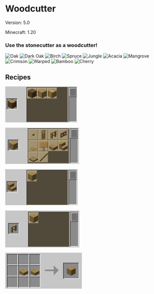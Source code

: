 # Woodcutter

Version: 5.0

Minecraft: 1.20


### **Use the stonecutter as a woodcutter!**
![Oak](https://download.topazdev.fr/projets/datapack/woodcutter/buche_chene-32.png)
![Dark Oak](https://download.topazdev.fr/projets/datapack/woodcutter/buche_chene_noir-32.png)
![Birch](https://download.topazdev.fr/projets/datapack/woodcutter/buche_bouleau-32.png)
![Spruce](https://download.topazdev.fr/projets/datapack/woodcutter/buche_sapin-32.png)
![Jungle](https://download.topazdev.fr/projets/datapack/woodcutter/buche_acajou-32.png)
![Acacia](https://download.topazdev.fr/projets/datapack/woodcutter/buche_acacia-32.png)
![Mangrove](https://download.topazdev.fr/projets/datapack/woodcutter/buche_mangrove-32.png)
![Crimson](https://download.topazdev.fr/projets/datapack/woodcutter/crimson_stem-32.png)
![Warped](https://download.topazdev.fr/projets/datapack/woodcutter/warped_stem-32.png)
![Bamboo](https://download.topazdev.fr/projets/datapack/woodcutter/block_bamboo-32.png)
![Cherry](https://download.topazdev.fr/projets/datapack/woodcutter/buche_cherry-32.png)

## Recipes

![Logs cutting](https://raw.githubusercontent.com/Azerxim/MC-Woodcutter/main/images/logs.jpg)

![Planks cutting](https://raw.githubusercontent.com/Azerxim/MC-Woodcutter/main/images/planks.jpg)

![Stairs to planks](https://raw.githubusercontent.com/Azerxim/MC-Woodcutter/main/images/stairs.jpg)

![Fences to planks](https://raw.githubusercontent.com/Azerxim/MC-Woodcutter/main/images/fences.jpg)

![Slabs to planks](https://raw.githubusercontent.com/Azerxim/MC-Woodcutter/main/images/slabs.jpg)
